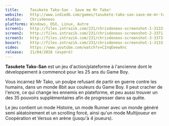 ```yaml
---
title:     Tasukete Tako-San - Save me Mr Tako!
website:   http://www.indiedb.com/games/tasukete-tako-san-save-me-mr-tako
studio:    Chrisdeneos
platforms: Windows, OSX, Linux, Autre
screen1:   http://files.intrazik.com/231/chrisdeneos-screenshot-1-3133-493-20150428-215618.png
screen2:   http://files.intrazik.com/231/chrisdeneos-screenshot-2-3371-493-20150428-215618.png
screen3:   http://files.intrazik.com/231/chrisdeneos-screenshot-3-3373-493-20150428-215619.png
boxart:    http://files.intrazik.com/231/chrisdeneos-screenshot-1-3133-493-20150428-215618.png
video:     https://www.youtube.com/watch?v=CInqEeewXnc
release:   21/04/2016 (espéré)
---
```


**Tasukete Tako-San** est un jeu d'action/plateforme à l'ancienne dont le développement à commencé pour les 25 ans du Game Boy.

Vous incarnez Mr Tako, un poulpe refusant de partir en guerre contre les humains, dans un monde 8bit aux couleurs du Game Boy. Il peut cracher de l'encre, ce qui change les ennemis en plateforme, et peu aussi trouver un des 35 pouvoirs supplémentaires afin de progresser dans sa quête.

Le jeu contient un mode Histoire, un mode Runner avec un monde généré semi aléatoirement et un scrolling forcé, ainsi qu'un mode Multijoueur en Coopération et Versus en arène (jusqu'à 4 joueurs).

